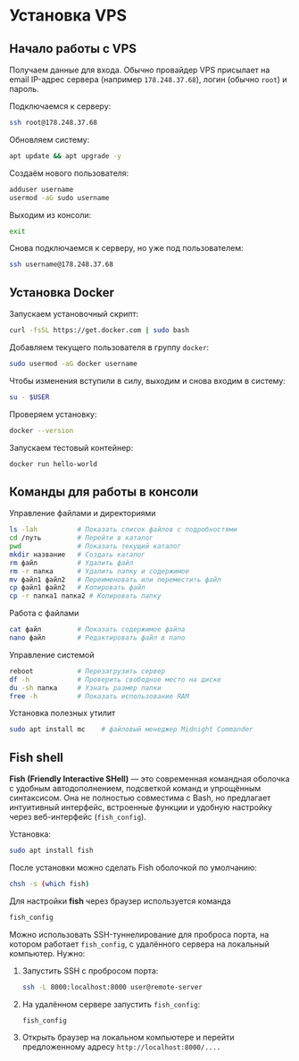# Установка VPS

## Начало работы с VPS

Получаем данные для входа. Обычно провайдер VPS присылает на email IP-адрес сервера (например `178.248.37.68`), логин (обычно `root`) и пароль.

Подключаемся к серверу:

```sh
ssh root@178.248.37.68
```

Обновляем систему:

```sh
apt update && apt upgrade -y
```

Создаём нового пользователя:

```sh
adduser username
usermod -aG sudo username
```

Выходим из консоли:

```sh
exit
```

Снова подключаемся к серверу, но уже под пользователем:

```sh
ssh username@178.248.37.68
```

## Установка Docker

Запускаем установочный скрипт:

```sh
curl -fsSL https://get.docker.com | sudo bash
```

Добавляем текущего пользователя в группу `docker`:

```sh
sudo usermod -aG docker username
```

Чтобы изменения вступили в силу, выходим и снова входим в систему:

```sh
su - $USER
```

Проверяем установку:

```sh
docker --version
```

Запускаем тестовый контейнер:

```sh
docker run hello-world
```

## Команды для работы в консоли

Управление файлами и директориями

```sh
ls -lah          # Показать список файлов с подробностями
cd /путь         # Перейти в каталог
pwd              # Показать текущий каталог
mkdir название   # Создать каталог
rm файл          # Удалить файл
rm -r папка      # Удалить папку и содержимое
mv файл1 файл2   # Переименовать или переместить файл
cp файл1 файл2   # Копировать файл
cp -r папка1 папка2 # Копировать папку
```

Работа с файлами

```sh
cat файл         # Показать содержимое файла
nano файл        # Редактировать файл в nano
```

Управление системой

```sh
reboot           # Перезагрузить сервер
df -h            # Проверить свободное место на диске
du -sh папка     # Узнать размер папки
free -h          # Показать использование RAM
```

Установка полезных утилит

```sh
sudo apt install mc    # файловый менеджер Midnight Commander
```

## Fish shell

**Fish (Friendly Interactive SHell)** — это современная командная оболочка с удобным автодополнением, подсветкой команд и упрощённым синтаксисом. Она не полностью совместима с Bash, но предлагает интуитивный интерфейс, встроенные функции и удобную настройку через веб-интерфейс (`fish_config`).

Установка:

```sh
sudo apt install fish
```

После установки можно сделать Fish оболочкой по умолчанию:

```sh
chsh -s (which fish)
```

Для настройки **fish** через браузер используется команда

```sh
fish_config
```

Можно использовать SSH-туннелирование для проброса порта, на котором работает `fish_config`, с удалённого сервера на локальный компьютер. Нужно:

1. Запустить SSH с пробросом порта:

   ```sh
   ssh -L 8000:localhost:8000 user@remote-server
   ```

2. На удалённом сервере запустить `fish_config`:

   ```sh
   fish_config
   ```

3. Открыть браузер на локальном компьютере и перейти предложенному адресу `http://localhost:8000/....`
